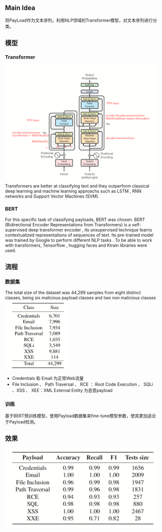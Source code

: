 ## Main Idea
将PayLoad作为文本序列，利用NLP领域的Transformer模型，对文本序列进行分类。
## 模型
### Transformer
![alt text](image.png)
Transformers are better at classifying text and they outperform classical deep learning and machine learning approachs such as LSTM , RNN networks and Support Vector Machines (SVM).
### BERT
For this specific task of classifying payloads, BERT  was chosen. BERT (Bidirectional Encoder Representations from Transformers) is a self-supervised deep transformer encoder , its unsupervised technique learns contextualized representations of sequences of text. Its pre-trained model was trained by Google to perform different NLP tasks . To be able to work with transformers, Tensorflow , hugging faces and Ktrain libraries were used.
## 流程
### 数据集
The total size of the dataset was 44,299 samples from eight distinct classes, being six malicious payload classes and two non malicious classes
![alt text](image-1.png)

- Credentials 和 Email 为正常Web流量
- File Inclusion 、 Path Traversal 、 RCE ： Root Code Execution 、 SQLi 、XSS 、 XEE：XML External Entity 为恶意payload

### 训练
基于BERT预训练模型，使用Payload数据集来fine-tune模型参数，使其更加适合于Payload检测。

## 效果
![alt text](image-2.png)
